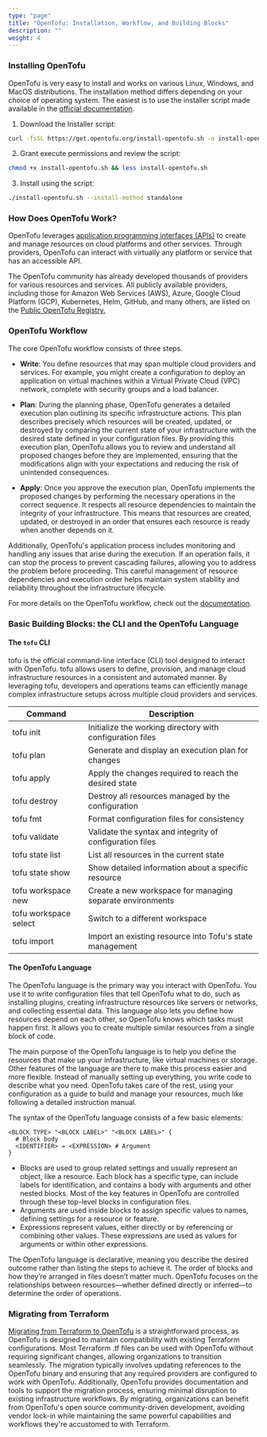```yaml
---
type: "page"
title: "OpenTofu: Installation, Workflow, and Building Blocks"
description: ""
weight: 4
---
```


### Installing OpenTofu

OpenTofu is very easy to install and works on various Linux, Windows, and MacOS distributions. The installation method differs depending on your choice of operating system. The easiest is to use the installer script made available in the [official documentation](https://opentofu.org/docs/intro/install/).

1. Download the Installer script:

```bash
curl -fsSL https://get.opentofu.org/install-opentofu.sh -o install-opentofu.sh
```

2. Grant execute permissions and review the script:

```bash
chmod +x install-opentofu.sh && less install-opentofu.sh
```

3. Install using the script:

```bash
./install-opentofu.sh --install-method standalone
```

### How Does OpenTofu Work?

OpenTofu leverages [application programming interfaces (APIs)](https://en.wikipedia.org/wiki/API) to create and manage resources on cloud platforms and other services. Through providers, OpenTofu can interact with virtually any platform or service that has an accessible API.

The OpenTofu community has already developed thousands of providers for various resources and services. All publicly available providers, including those for Amazon Web Services (AWS), Azure, Google Cloud Platform (GCP), Kubernetes, Helm, GitHub, and many others, are listed on the [Public OpenTofu Registry.](https://opentofu.org/registry/)

### OpenTofu Workflow

The core OpenTofu workflow consists of three steps.

- **Write**: You define resources that may span multiple cloud providers and services. For example, you might create a configuration to deploy an application on virtual machines within a Virtual Private Cloud (VPC) network, complete with security groups and a load balancer.

- **Plan**: During the planning phase, OpenTofu generates a detailed execution plan outlining its specific infrastructure actions. This plan describes precisely which resources will be created, updated, or destroyed by comparing the current state of your infrastructure with the desired state defined in your configuration files. By providing this execution plan, OpenTofu allows you to review and understand all proposed changes before they are implemented, ensuring that the modifications align with your expectations and reducing the risk of unintended consequences.

- **Apply**: Once you approve the execution plan, OpenTofu implements the proposed changes by performing the necessary operations in the correct sequence. It respects all resource dependencies to maintain the integrity of your infrastructure. This means that resources are created, updated, or destroyed in an order that ensures each resource is ready when another depends on it.

Additionally, OpenTofu's application process includes monitoring and handling any issues that arise during the execution. If an operation fails, it can stop the process to prevent cascading failures, allowing you to address the problem before proceeding. This careful management of resource dependencies and execution order helps maintain system stability and reliability throughout the infrastructure lifecycle.

For more details on the OpenTofu workflow, check out the [documentation](https://opentofu.org/docs/intro/core-workflow/).

### Basic Building Blocks: the CLI and the OpenTofu Language

#### The `tofu` CLI

tofu is the official command-line interface (CLI) tool designed to interact with OpenTofu. tofu allows users to define, provision, and manage cloud infrastructure resources in a consistent and automated manner. By leveraging tofu, developers and operations teams can efficiently manage complex infrastructure setups across multiple cloud providers and services.


| Command                            | Description                                                        |
|------------------------------------|--------------------------------------------------------------------|
| tofu init                          | Initialize the working directory with configuration files          |
| tofu plan                          | Generate and display an execution plan for changes                 |
| tofu apply                         | Apply the changes required to reach the desired state              |
| tofu destroy                       | Destroy all resources managed by the configuration                 |
| tofu fmt                           | Format configuration files for consistency                         |
| tofu validate                      | Validate the syntax and integrity of configuration files           |
| tofu state list                    | List all resources in the current state                            |
| tofu state show <resources>        | Show detailed information about a specific resource                |
| tofu workspace new <name>          | Create a new workspace for managing separate environments          |
| tofu workspace select <name>       | Switch to a different workspace                                    |
| tofu import <resource> <id>       | Import an existing resource into Tofu's state management           |


#### The OpenTofu Language

The OpenTofu language is the primary way you interact with OpenTofu. You use it to write configuration files that tell OpenTofu what to do, such as installing plugins, creating infrastructure resources like servers or networks, and collecting essential data. This language also lets you define how resources depend on each other, so OpenTofu knows which tasks must happen first. It allows you to create multiple similar resources from a single block of code.

The main purpose of the OpenTofu language is to help you define the resources that make up your infrastructure, like virtual machines or storage. Other features of the language are there to make this process easier and more flexible. Instead of manually setting up everything, you write code to describe what you need. OpenTofu takes care of the rest, using your configuration as a guide to build and manage your resources, much like following a detailed instruction manual.

The syntax of the OpenTofu language consists of a few basic elements:

```hcl
<BLOCK TYPE> "<BLOCK LABEL>" "<BLOCK LABEL>" {
  # Block body
  <IDENTIFIER> = <EXPRESSION> # Argument
}
```
- Blocks are used to group related settings and usually represent an object, like a resource. Each block has a specific type, can include labels for identification, and contains a body with arguments and other nested blocks. Most of the key features in OpenTofu are controlled through these top-level blocks in configuration files.
- Arguments are used inside blocks to assign specific values to names, defining settings for a resource or feature.
- Expressions represent values, either directly or by referencing or combining other values. These expressions are used as values for arguments or within other expressions.

The OpenTofu language is declarative, meaning you describe the desired outcome rather than listing the steps to achieve it. The order of blocks and how they’re arranged in files doesn’t matter much. OpenTofu focuses on the relationships between resources—whether defined directly or inferred—to determine the order of operations.


### Migrating from Terraform

[Migrating from Terraform to OpenTofu](https://opentofu.org/docs/intro/migration/) is a straightforward process, as OpenTofu is designed to maintain compatibility with existing Terraform configurations. Most Terraform .tf files can be used with OpenTofu without requiring significant changes, allowing organizations to transition seamlessly. The migration typically involves updating references to the OpenTofu binary and ensuring that any required providers are configured to work with OpenTofu. Additionally, OpenTofu provides documentation and tools to support the migration process, ensuring minimal disruption to existing infrastructure workflows. By migrating, organizations can benefit from OpenTofu's open source community-driven development, avoiding vendor lock-in while maintaining the same powerful capabilities and workflows they're accustomed to with Terraform.